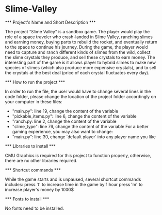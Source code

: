 # Slime-Valley

*** Project's Name and Short Description ***

The project “Slime Valley” is a sandbox game. The player would play the role of a space traveler who crash-landed in Slime Valley, ranching slimes and earning money, buying parts to rebuild the rocket, and eventually return to the space to continue his journey. During the game, the player would need to capture and ranch different kinds of slimes from the wild, collect the slime crystals they produce, and sell these crystals to earn money. The interesting part of the game is it allows player to hybrid slimes to make new species of slimes (which also produce more expensive crystals), and to sell the crystals at the best deal (price of each crystal fluctuates every day).


*** How to run the project ***

In order to run the file, the user would have to change several lines in the code folder, please change the location of the project folder accordingly on your computer in these files:
- "main.py": line 19, change the content of the variable
- "pickable_items.py": line 6, change the content of the variable
- "ranch.py: line 2, change the content of the variable
- "slime_type": line 76, change the content of the variable
For a better gaming experience, you may also want to change:
- "main.py": line 30, change 'default player' into any player name you like

*** Libraries to install ***

CMU Graphics is required for this project to function properly, otherwise, there are no other libraries required.


*** Shortcut commands ***

While the game starts and is unpaused, several shortcut commands includes:
	press 't' to increase time in the game by 1 hour
	press 'm' to increase player's money by 1000$

*** Fonts to install ***

No fonts need to be installed.
